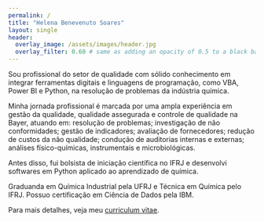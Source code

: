 ```yaml
---
permalink: /
title: "Helena Benevenuto Soares"
layout: single
header:
  overlay_image: /assets/images/header.jpg
  overlay_filter: 0.60 # same as adding an opacity of 0.5 to a black background
---
```


Sou profissional do setor de qualidade com sólido conhecimento em integrar ferramentas digitais e linguagens de programação, como VBA, Power BI e Python, na resolução de problemas da indústria química. 

Minha jornada profissional é marcada por uma ampla experiência em gestão da qualidade, qualidade assegurada e controle de qualidade na Bayer, atuando em: resolução de problemas; investigação de não conformidades; gestão de indicadores; avaliação de fornecedores; redução de custos da não qualidade; condução de auditorias internas e externas; análises físico-químicas, instrumentais e microbiológicas. 

Antes disso, fui bolsista de iniciação científica no IFRJ e desenvolvi softwares em Python aplicado ao aprendizado de química. 

Graduanda em Química Industrial pela UFRJ e Técnica em Química pelo IFRJ. Possuo certificação em Ciência de Dados pela IBM.

Para mais detalhes, veja meu [curriculum vitae](curriculo.md).